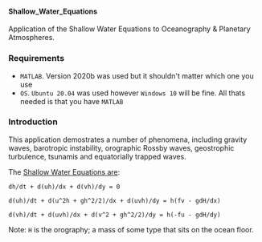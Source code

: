 #### Shallow_Water_Equations

Application of the Shallow Water Equations to Oceanography & Planetary Atmospheres.


### Requirements
* `MATLAB`. Version 2020b was used but it shouldn't matter which one you use
* `OS`. `Ubuntu 20.04` was used however `Windows 10` will be fine. All thats needed is that you have `MATLAB`

### Introduction

This application demostrates a number of phenomena, including gravity waves, barotropic instability, orographic Rossby waves, geostrophic turbulence,
tsunamis and equatorially trapped waves.

The [Shallow Water Equations are](https://en.wikipedia.org/wiki/Shallow_water_equations):

  `dh/dt + d(uh)/dx + d(vh)/dy = 0`
  
  `d(uh)/dt + d(u^2h + gh^2/2)/dx + d(uvh)/dy = h(fv - gdH/dx)`
  
  `d(vh)/dt + d(uvh)/dx + d(v^2 + gh^2/2)/dy = h(-fu - gdH/dy)`
  
  Note: `H` is the orography; a mass of some type that sits on the ocean floor.


